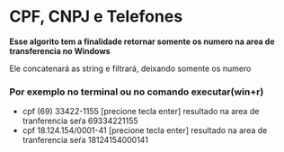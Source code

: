 # CPF, CNPJ e Telefones

**Esse algorito tem a finalidade retornar somente os numero na area de transferencia no Windows**

Ele concatenará as string e filtrará, deixando somente os numero

### Por exemplo no terminal ou no comando executar(win+r)
* cpf (69) 33422-1155 [precione tecla enter] 
	resultado na area de tranferencia seŕa 69334221155
* cpf 18.124.154/0001-41  [precione tecla enter]
         resultado na area de tranferencia seŕa 18124154000141
